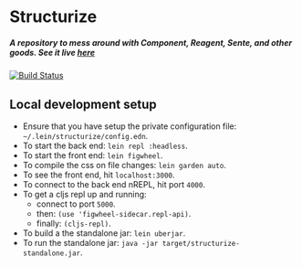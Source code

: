 # Structurize

##### A repository to mess around with Component, Reagent, Sente, and other goods. See it live [here](https://kgxsz-structurize.herokuapp.com/)
[![Build Status](https://travis-ci.org/kgxsz/structurize.svg?branch=master)](https://travis-ci.org/kgxsz/structurize)

## Local development setup
- Ensure that you have setup the private configuration file: `~/.lein/structurize/config.edn`.
- To start the back end: `lein repl :headless`.
- To start the front end: `lein figwheel`.
- To compile the css on file changes: `lein garden auto`.
- To see the front end, hit `localhost:3000`.
- To connect to the back end nREPL, hit port `4000`.
- To get a cljs repl up and running:
  - connect to port `5000`.
  - then: `(use 'figwheel-sidecar.repl-api)`.
  - finally: `(cljs-repl)`.
- To build a the standalone jar: `lein uberjar`.
- To run the standalone jar: `java -jar target/structurize-standalone.jar`.
